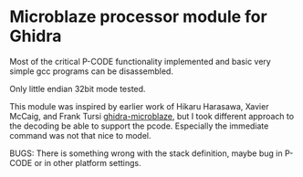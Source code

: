 # Microblaze processor module for Ghidra

Most of the critical P-CODE functionality implemented and basic very simple gcc programs can be disassembled. 

Only little endian 32bit mode tested. 

This module was inspired by earlier work of Hikaru Harasawa, Xavier McCaig, and Frank Tursi [ghidra-microblaze](https://github.com/KodaSec/ghidra-microblaze), but I took different approach to the decoding be able to support the pcode. Especially the immediate command was not that nice to model. 

BUGS:
There is something wrong with the stack definition, maybe bug in P-CODE or in other platform settings.
